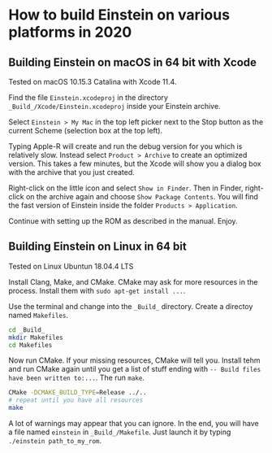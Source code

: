 
How to build Einstein on various platforms in 2020
==================================================


Building Einstein on macOS in 64 bit with Xcode
-----------------------------------------------

Tested on macOS 10.15.3 Catalina with Xcode 11.4.

Find the file `Einstein.xcodeproj` in the directory `_Build_/Xcode/Einstein.xcodeproj` 
inside your Einstein archive.

Select `Einstein > My Mac` in the top left picker next to the Stop button as the current 
Scheme (selection box at the top left). 

Typing Apple-R will create and run the debug version for you which is relatively slow.
Instead select `Product > Archive` to create an optimized version. This takes a few minutes,
but the Xcode will show you a dialog box with the archive that you just created.

Right-click on the little icon and select `Show in Finder`. Then in Finder, right-click
on the archive again and choose `Show Package Contents`. You will find the fast version 
of Einstein inside the folder `Products > Application`.

Continue with setting up the ROM as described in the manual. Enjoy.


Building Einstein on Linux in 64 bit
------------------------------------

Tested on Linux Ubuntun 18.04.4 LTS

Install Clang, Make, and CMake. CMake may ask for more resources in the process. Install
them with `sudo apt-get install ...`.

Use the terminal and change into the `_Build_` directory. Create a directoy named `Makefiles`.

```bash
cd _Build_
mkdir Makefiles
cd Makefiles
```

Now run CMake. If your missing resources, CMake will tell you. Install tehm and run CMake again 
until you get a list of stuff ending with `-- Build files have been written to:...`. The run `make`.

```bash
CMake -DCMAKE_BUILD_TYPE=Release ../..
# repeat until you have all resources
make 
```

A lot of warnings may appear that you can ignore. In the end, you will have a file named
`einstein` in `_Build_/Makefile`. Just launch it by typing `./einstein path_to_my_rom`.
